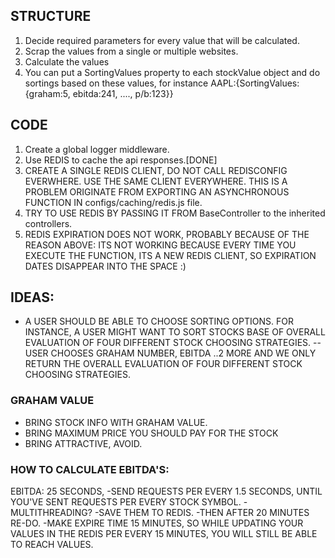 ## STRUCTURE
1. Decide required parameters for every value that will be calculated.
2. Scrap the values from a single or multiple websites.
3. Calculate the values
4. You can put a SortingValues property to each stockValue object and do sortings based on these values, for instance AAPL:{SortingValues: {graham:5, ebitda:241, ...., p/b:123}}
 
## CODE
1. Create a global logger middleware.
2. Use REDIS to cache the api responses.[DONE]
3. CREATE A SINGLE REDIS CLIENT, DO NOT CALL REDISCONFIG EVERWHERE. USE THE SAME CLIENT EVERYWHERE. THIS IS A PROBLEM ORIGINATE FROM EXPORTING AN ASYNCHRONOUS FUNCTION IN configs/caching/redis.js file.
4. TRY TO USE REDIS BY PASSING IT FROM BaseController to the inherited controllers.
5. REDIS EXPIRATION DOES NOT WORK, PROBABLY BECAUSE OF THE REASON ABOVE: ITS NOT WORKING BECAUSE EVERY TIME YOU EXECUTE THE FUNCTION, ITS A NEW REDIS CLIENT, SO EXPIRATION DATES DISAPPEAR INTO THE SPACE :)


## IDEAS:
- A USER SHOULD BE ABLE TO CHOOSE SORTING OPTIONS. FOR INSTANCE, A USER MIGHT WANT TO SORT STOCKS BASE OF OVERALL EVALUATION OF FOUR DIFFERENT STOCK CHOOSING STRATEGIES.
-- USER CHOOSES GRAHAM NUMBER, EBITDA ..2 MORE AND WE ONLY RETURN THE OVERALL EVALUATION OF FOUR DIFFERENT STOCK CHOOSING STRATEGIES.

### GRAHAM VALUE
- BRING STOCK INFO WITH GRAHAM VALUE.
- BRING MAXIMUM PRICE YOU SHOULD PAY FOR THE STOCK
- BRING ATTRACTIVE, AVOID.



### HOW TO CALCULATE EBITDA'S:
EBITDA:  25 SECONDS, 
-SEND REQUESTS PER EVERY 1.5 SECONDS, UNTIL YOU'VE SENT REQUESTS PER EVERY STOCK SYMBOL.
-MULTITHREADING? 
-SAVE THEM TO REDIS.
-THEN AFTER 20 MINUTES RE-DO.
-MAKE EXPIRE TIME 15 MINUTES, SO WHILE UPDATING YOUR VALUES IN THE REDIS PER EVERY 15 MINUTES, YOU WILL STILL BE ABLE TO REACH VALUES.